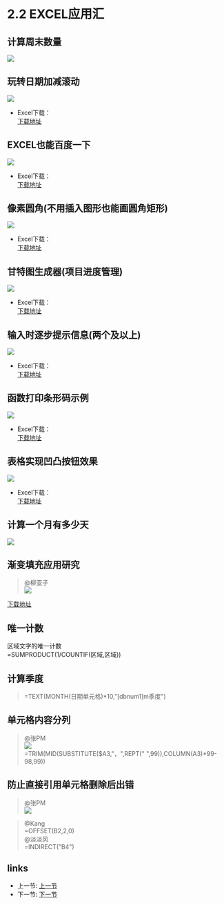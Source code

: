 # 2.2 EXCEL应用汇

## 计算周末数量
![](/images/2.2.1.png)    

## 玩转日期加减滚动
![](/images/2.2.2.jpg)

- Excel下载：  
[下载地址](/src/2.2.2.xlsx)

## EXCEL也能百度一下
![](/images/2.2.3.jpg)

- Excel下载：  
[下载地址](/src/2.2.3.xlsx)

## 像素圆角(不用插入图形也能画圆角矩形)
![](/images/2.2.4.jpg)

- Excel下载：  
[下载地址](/src/2.2.4.xls)

## 甘特图生成器(项目进度管理)
![](/images/2.2.5.jpg)

- Excel下载：  
[下载地址](/src/2.2.5.xls)

## 输入时逐步提示信息(两个及以上)
![](/images/2.2.6.jpg)

- Excel下载：  
[下载地址](/src/2.2.6.xls)

## 函数打印条形码示例
![](/images/2.2.7.jpg)

- Excel下载：  
[下载地址](/src/2.2.7.xls)

## 表格实现凹凸按钮效果
![](/images/2.2.8.jpg)

- Excel下载：  
[下载地址](/src/2.2.8.xls)

## 计算一个月有多少天
![](/images/2.2.9.jpg)

## 渐变填充应用研究
> @柳亚子  
![](/images/2.2.10.png)

[下载地址](/src/2.2.10.xls)

## 唯一计数
区域文字的唯一计数  
	=SUMPRODUCT(1/COUNTIF(区域,区域))

## 计算季度
> =TEXT(MONTH(日期单元格)*10,"[dbnum1]m季度")

## 单元格内容分列
> @张PM  
> ![](/images/2.2.1.jpg)   
> =TRIM(MID(SUBSTITUTE($A3,"，",REPT(" ",99)),COLUMN(A3)*99-98,99))

## 防止直接引用单元格删除后出错
> @张PM  
![](/images/2.2.11.png)  
 
> @Kang   
> =OFFSET(B2,2,0)  
> @淡淡风   
> =INDIRECT("B4")   

## links
  * 上一节: [上一节](<02.1.md>)
  * 下一节: [下一节](<02.3.md>)
